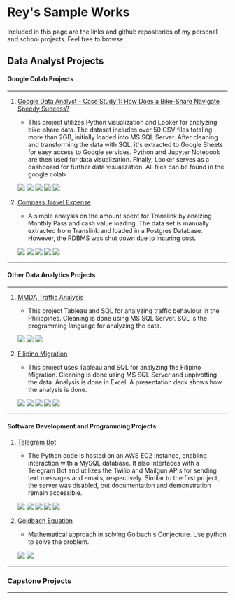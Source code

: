 # Rey's Sample Works

Included in this page are the links and github repositories of my personal and school projects.
Feel free to browse:

## Data Analyst Projects

#### Google Colab Projects
***
1. [Google Data Analyst - Case Study 1: How Does a Bike-Share Navigate Speedy Success?](https://colab.research.google.com/drive/1SEMoFim_BMfPKq8fyGaW6xgIcSrSSUgb#scrollTo=DagP4WgtKWPE)
    - This project utilizes Python visualization and Looker for analyzing bike-share data. The dataset includes over 50 CSV files totaling more than 2GB, initially loaded into MS SQL Server. After cleaning and transforming the data with SQL, it's extracted to Google Sheets for easy access to Google services. Python and Jupyter Notebook are then used for data visualization. Finally, Looker serves as a dashboard for further data visualization. All files can be found in the google colab.

    <a><img src="https://img.shields.io/badge/MS%20SQL%20SERVER-FFDE59" /></a>
    <a><img src="https://img.shields.io/badge/Python-545353" /></a>
    <a><img src="https://img.shields.io/badge/SQL-D9AA1D" /></a>
    <a><img src="https://img.shields.io/badge/Jupyter%20Notebook-7DDA58" /></a>
    <a><img src="https://img.shields.io/badge/Google%20Looker%20Studio-01013C" /></a>
    
2. [Compass Travel Expense](https://colab.research.google.com/drive/1NdTEyaCMcY-cBJlOcmXoGG16lMLZ7jZ4#scrollTo=8TIQuM72gZ3j)
    - A simple analysis on the amount spent for Translink by analzing Monthly Pass and cash value loading. The data set is manually extracted from Translink and loaded in a Postgres Database. However, the RDBMS was shut down due to incuring cost.

    <a><img src="https://img.shields.io/badge/Postgres%20SQL-032DFF" /></a>
    <a><img src="https://img.shields.io/badge/Python-545353" /></a>
    <a><img src="https://img.shields.io/badge/SQL-D9AA1D" /></a>
    <a><img src="https://img.shields.io/badge/Jupyter%20Notebook-7DDA58" /></a>
    <a><img src="https://img.shields.io/badge/Google%20Looker%20Studio-01013C" /></a>
***

#### Other Data Analytics Projects

***
1. [MMDA Traffic Analysis](https://reytorremis.github.io/rey_sample_works/mmda_dash/)
    - This project Tableau and SQL for analyzing traffic behaviour in the Philippines. Cleaning is done using MS SQL Server. SQL is the programming language for analyzing the data.

    <a><img src="https://img.shields.io/badge/MS%20SQL%20SERVER-FFDE59" /></a>
    <a><img src="https://img.shields.io/badge/SQL-D9AA1D" /></a>
    <a><img src="https://img.shields.io/badge/Tableau%20Public-05058E" /></a>

2. [Filipino Migration](https://reytorremis.github.io/rey_sample_works/filipino_migration_analysis)
    - This project uses Tableau and SQL for analyzing the Filipino Migration.  Cleaning is done using MS SQL Server and unpivotting the data. Analysis is done in Excel. A presentation deck shows how the analysis is done.

    <a><img src="https://img.shields.io/badge/MS%20SQL%20SERVER-FFDE59" /></a>
    <a><img src="https://img.shields.io/badge/Excel%20and%20Spreadsheets-058E43" /></a>
    <a><img src="https://img.shields.io/badge/Powerpoint%20Presentation-E96D07" /></a>
    <a><img src="https://img.shields.io/badge/SQL-D9AA1D" /></a>
    <a><img src="https://img.shields.io/badge/Tableau%20Public-05058E" /></a>

***

#### Software Development and Programming Projects 

1. [Telegram Bot](https://reytorremis.github.io/rey_sample_works/telegrambot/)
    - The Python code is hosted on an AWS EC2 instance, enabling interaction with a MySQL database. It also interfaces with a Telegram Bot and utilizes the Twilio and Mailgun APIs for sending text messages and emails, respectively. Similar to the first project, the server was disabled, but documentation and demonstration remain accessible.

    <a><img src="https://img.shields.io/badge/Python-545353" /></a>
    <a><img src="https://img.shields.io/badge/Amazon%20Web%20Services-F50202" /></a>
    <a><img src="https://img.shields.io/badge/MySQL-40A9B9" /></a>
    <a><img src="https://img.shields.io/badge/SQL-D9AA1D" /></a>
    <a><img src="https://img.shields.io/badge/Telegram-1B8EE1" /></a>

2. [Goldbach Equation](https://colab.research.google.com/drive/1m8KwEv2cmQvE6SBJu-qUyoN0dJLreADe)
    - Mathematical approach in solving Golbach's Conjecture. Use python to solve the problem.

    <a><img src="https://img.shields.io/badge/Python-545353" /></a>
    <a><img src="https://img.shields.io/badge/Jupyter%20Notebook-7DDA58" /></a>

***

### Capstone Projects

___
